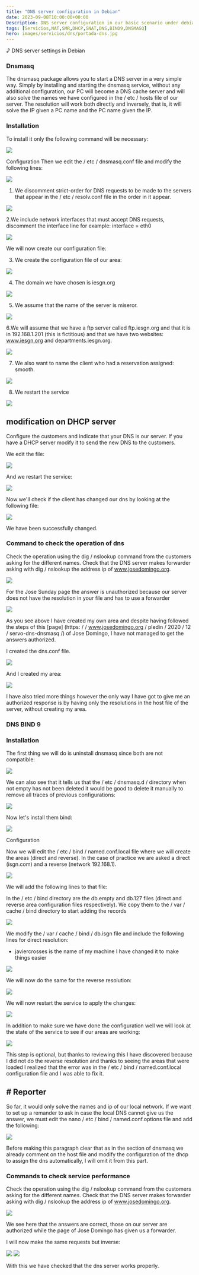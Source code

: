 ```yaml
---
title: "DNS server configuration in Debian"
date: 2023-09-08T10:00:00+00:00
Description: DNS server configuration in our basic scenario under debian 10
tags: [Servicios,NAT,SMR,DHCP,SNAT,DNS,BIND9,DNSMASQ]
hero: images/servicios/dns/portada-dns.jpg
---
```



♪ DNS server settings in Debian
### Dnsmasq
The dnsmasq package allows you to start a DNS server in a very simple way. Simply by installing and starting the dnsmasq service, without any additional configuration, our PC will become a DNS cache server and will also solve the names we have configured in the / etc / hosts file of our server. The resolution will work both directly and inversely, that is, it will solve the IP given a PC name and the PC name given the IP.

### Installation
To install it only the following command will be necessary:

![](/servicios/dns/img/Aspose.Words.5fca9cc1-3c81-4853-a5ed-a70b0122341b.048.png)

Configuration
Then we edit the / etc / dnsmasq.conf file and modify the following lines:

![](/servicios/dns/img/Aspose.Words.5fca9cc1-3c81-4853-a5ed-a70b0122341b.049.png)

1. We discomment strict-order for DNS requests to be made to the servers that appear in the / etc / resolv.conf file in the order in it appear.

![](/servicios/dns/img/Aspose.Words.5fca9cc1-3c81-4853-a5ed-a70b0122341b.050.png)

2.We include network interfaces that must accept DNS requests, discomment the interface line for example: interface = eth0

![](/servicios/dns/img/Aspose.Words.5fca9cc1-3c81-4853-a5ed-a70b0122341b.051.png)

We will now create our configuration file:

3. We create the configuration file of our area:

![](/servicios/dns/img/Aspose.Words.5fca9cc1-3c81-4853-a5ed-a70b0122341b.052.png)

4. The domain we have chosen is iesgn.org

![](/servicios/dns/img/Aspose.Words.5fca9cc1-3c81-4853-a5ed-a70b0122341b.053.png)

5. We assume that the name of the server is miseror.

![](/servicios/dns/img/Aspose.Words.5fca9cc1-3c81-4853-a5ed-a70b0122341b.054.png)

6.We will assume that we have a ftp server called ftp.iesgn.org and that it is in 192.168.1.201 (this is fictitious) and that we have two websites: www.iesgn.org and departments.iesgn.org.

![](/servicios/dns/img/Aspose.Words.5fca9cc1-3c81-4853-a5ed-a70b0122341b.055.png)

7. We also want to name the client who had a reservation assigned: smooth.

![](/servicios/dns/img/Aspose.Words.5fca9cc1-3c81-4853-a5ed-a70b0122341b.056.png)

8. We restart the service

![](/servicios/dns/img/Aspose.Words.5fca9cc1-3c81-4853-a5ed-a70b0122341b.057.png)



## modification on DHCP server
Configure the customers and indicate that your DNS is our server. If you have a DHCP server modify it to send the new DNS to the customers.

We edit the file:

![](/servicios/dns/img/Aspose.Words.5fca9cc1-3c81-4853-a5ed-a70b0122341b.058.png)

And we restart the service:

![](/servicios/dns/img/Aspose.Words.5fca9cc1-3c81-4853-a5ed-a70b0122341b.059.png)

Now we'll check if the client has changed our dns by looking at the following file:

![](/servicios/dns/img/Aspose.Words.5fca9cc1-3c81-4853-a5ed-a70b0122341b.060.png)

We have been successfully changed.

### Command to check the operation of dns
Check the operation using the dig / nslookup command from the customers asking for the different names. Check that the DNS server makes forwarder asking with dig / nslookup the address ip of www.josedomingo.org.

![](/servicios/dns/img/Aspose.Words.5fca9cc1-3c81-4853-a5ed-a70b0122341b.061.png)

For the Jose Sunday page the answer is unauthorized because our server does not have the resolution in your file and has to use a forwarder

![](/servicios/dns/img/Aspose.Words.5fca9cc1-3c81-4853-a5ed-a70b0122341b.062.png)



As you see above I have created my own area and despite having followed the steps of this [page] (https: / / www.josedomingo.org / pledin / 2020 / 12 / servo-dns-dnsmasq /) of Jose Domingo, I have not managed to get the answers authorized.

I created the dns.conf file.

![](/servicios/dns/img/Aspose.Words.5fca9cc1-3c81-4853-a5ed-a70b0122341b.063.png)

And I created my area:

![](/servicios/dns/img/Aspose.Words.5fca9cc1-3c81-4853-a5ed-a70b0122341b.064.png)

I have also tried more things however the only way I have got to give me an authorized response is by having only the resolutions in the host file of the server, without creating my area.




### DNS BIND 9
### Installation

The first thing we will do is uninstall dnsmasq since both are not compatible:

![](/servicios/dns/img/Aspose.Words.5fca9cc1-3c81-4853-a5ed-a70b0122341b.065.png)

We can also see that it tells us that the / etc / dnsmasq.d / directory when not empty has not been deleted it would be good to delete it manually to remove all traces of previous configurations:

![](/servicios/dns/img/Aspose.Words.5fca9cc1-3c81-4853-a5ed-a70b0122341b.066.png)


Now let's install them bind:

![](/servicios/dns/img/Aspose.Words.5fca9cc1-3c81-4853-a5ed-a70b0122341b.067.png)

Configuration

Now we will edit the / etc / bind / named.conf.local file where we will create the areas (direct and reverse). In the case of practice we are asked a direct (isgn.com) and a reverse (network 192.168.1).

![](/servicios/dns/img/Aspose.Words.5fca9cc1-3c81-4853-a5ed-a70b0122341b.068.png)

We will add the following lines to that file:

In the / etc / bind directory are the db.empty and db.127 files (direct and reverse area configuration files respectively). We copy them to the / var / cache / bind directory to start adding the records

![](/servicios/dns/img/Aspose.Words.5fca9cc1-3c81-4853-a5ed-a70b0122341b.069.png)

We modify the / var / cache / bind / db.isgn file and include the following lines for direct resolution:

* javiercrosses is the name of my machine I have changed it to make things easier

![](/servicios/dns/img/Aspose.Words.5fca9cc1-3c81-4853-a5ed-a70b0122341b.070.png)

We will now do the same for the reverse resolution:

![](/servicios/dns/img/Aspose.Words.5fca9cc1-3c81-4853-a5ed-a70b0122341b.071.png)

We will now restart the service to apply the changes:

![](/servicios/dns/img/Aspose.Words.5fca9cc1-3c81-4853-a5ed-a70b0122341b.072.png)

In addition to make sure we have done the configuration well we will look at the state of the service to see if our areas are working:

![](/servicios/dns/img/Aspose.Words.5fca9cc1-3c81-4853-a5ed-a70b0122341b.073.png)

This step is optional, but thanks to reviewing this I have discovered because I did not do the reverse resolution and thanks to seeing the areas that were loaded I realized that the error was in the / etc / bind / named.conf.local configuration file and I was able to fix it.

## # Reporter
So far, it would only solve the names and ip of our local network. If we want to set up a remander to ask in case the local DNS cannot give us the answer, we must edit the nano / etc / bind / named.conf.options file and add the following:

![](/servicios/dns/img/Aspose.Words.5fca9cc1-3c81-4853-a5ed-a70b0122341b.074.png)

Before making this paragraph clear that as in the section of dnsmasq we already comment on the host file and modify the configuration of the dhcp to assign the dns automatically, I will omit it from this part.


### Commands to check service performance
Check the operation using the dig / nslookup command from the customers asking for the different names. Check that the DNS server makes forwarder asking with dig / nslookup the address ip of www.josedomingo.org.

![](/servicios/dns/img/Aspose.Words.5fca9cc1-3c81-4853-a5ed-a70b0122341b.075.png)

We see here that the answers are correct, those on our server are authorized while the page of Jose Domingo has given us a forwarder.

I will now make the same requests but inverse:

![](/servicios/dns/img/Aspose.Words.5fca9cc1-3c81-4853-a5ed-a70b0122341b.076.png)
![](/servicios/dns/img/Aspose.Words.5fca9cc1-3c81-4853-a5ed-a70b0122341b.077.png)

With this we have checked that the dns server works properly.



